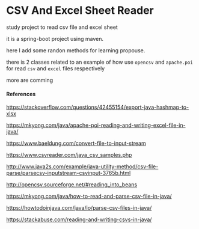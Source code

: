 # CSV And Excel Sheet Reader

study project to read csv file and excel sheet 


it is a spring-boot project using maven. 

here I add some randon methods for learning propouse.

there is 2 classes related to an example of how use `opencsv` and `apache.poi`  for read `csv` and `excel` files respectively

more are comming 



#### References

https://stackoverflow.com/questions/42455154/export-java-hashmap-to-xlsx

https://mkyong.com/java/apache-poi-reading-and-writing-excel-file-in-java/

https://www.baeldung.com/convert-file-to-input-stream

https://www.csvreader.com/java_csv_samples.php

http://www.java2s.com/example/java-utility-method/csv-file-parse/parsecsv-inputstream-csvinput-3765b.html

http://opencsv.sourceforge.net/#reading_into_beans

https://mkyong.com/java/how-to-read-and-parse-csv-file-in-java/

https://howtodoinjava.com/java/io/parse-csv-files-in-java/

https://stackabuse.com/reading-and-writing-csvs-in-java/
